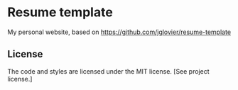 # Resume template

My personal website,  based on https://github.com/jglovier/resume-template

## License

The code and styles are licensed under the MIT license. [See project license.]
